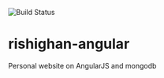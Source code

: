 ![Build Status](https://travis-ci.org/rishighan/rishighan-angular.svg?branch=master)

# rishighan-angular
Personal website on AngularJS and mongodb
